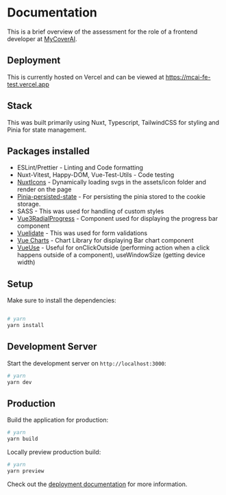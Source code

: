 # Documentation

This is a brief overview of the assessment for the role of a frontend developer at [MyCoverAI](https://www.mycover.ai/).

## Deployment

This is currently hosted on Vercel and can be viewed at https://mcai-fe-test.vercel.app

## Stack

This was built primarily using Nuxt, Typescript, TailwindCSS for styling and Pinia for state management.

## Packages installed

-   ESLint/Prettier - Linting and Code formatting
-   Nuxt-Vitest, Happy-DOM, Vue-Test-Utils - Code testing
-   [NuxtIcons](https://nuxt.com/modules/icons) - Dynamically loading svgs in the assets/icon folder and render on the page
-   [Pinia-persisted-state](https://prazdevs.github.io/pinia-plugin-persistedstate/) - For persisting the pinia stored to the cookie storage.
-   SASS - This was used for handling of custom styles
-   [Vue3RadialProgress](https://vue3-radial-progress.vercel.app/) - Component used for displaying the progress bar component
-   [Vuelidate](https://vuelidate-next.netlify.app/) - This was used for form validations
-   [Vue Charts](https://vue-chart-3.netlify.app/guide/#introduction) - Chart Library for displaying Bar chart component
-   [VueUse](https://vueuse.org/) - Useful for onClickOutside (performing action when a click happens outside of a component), useWindowSize (getting device width)

## Setup

Make sure to install the dependencies:

```bash

# yarn
yarn install

```

## Development Server

Start the development server on `http://localhost:3000`:

```bash
# yarn
yarn dev

```

## Production

Build the application for production:

```bash
# yarn
yarn build

```

Locally preview production build:

```bash
# yarn
yarn preview
```

Check out the [deployment documentation](https://nuxt.com/docs/getting-started/deployment) for more information.
